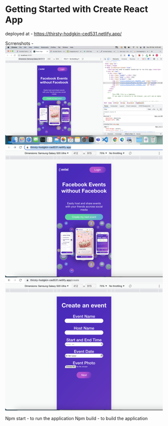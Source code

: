 # Getting Started with Create React App

deployed at - https://thirsty-hodgkin-ced531.netlify.app/

Scrrenshots -
![](/s1.png)
![](/s2.png)
![](/s3.png)

Npm start - to run the application
Npm build - to build the application
